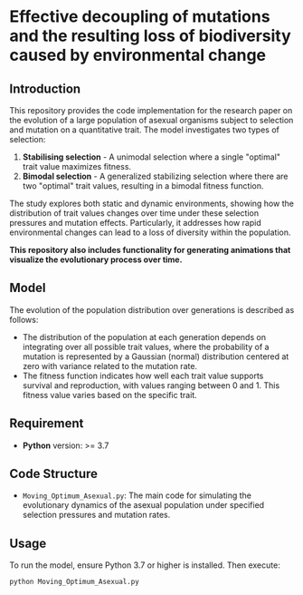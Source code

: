# Effective decoupling of mutations and the resulting loss of biodiversity caused by environmental change



## Introduction

This repository provides the code implementation for the research paper on the evolution of a large population of asexual organisms subject to selection and mutation on a quantitative trait. The model investigates two types of selection:
1. **Stabilising selection** - A unimodal selection where a single "optimal" trait value maximizes fitness.
2. **Bimodal selection** - A generalized stabilizing selection where there are two "optimal" trait values, resulting in a bimodal fitness function.

The study explores both static and dynamic environments, showing how the distribution of trait values changes over time under these selection pressures and mutation effects. Particularly, it addresses how rapid environmental changes can lead to a loss of diversity within the population.

**This repository also includes functionality for generating animations that visualize the evolutionary process over time.**



## Model
The evolution of the population distribution over generations is described as follows:

- The distribution of the population at each generation depends on integrating over all possible trait values, where the probability of a mutation is represented by a Gaussian (normal) distribution centered at zero with variance related to the mutation rate.
- The fitness function indicates how well each trait value supports survival and reproduction, with values ranging between 0 and 1. This fitness value varies based on the specific trait.



## Requirement
- **Python** version: >= 3.7



## Code Structure
- `Moving_Optimum_Asexual.py`: The main code for simulating the evolutionary dynamics of the asexual population under specified selection pressures and mutation rates.



## Usage
To run the model, ensure Python 3.7 or higher is installed. Then execute:

```bash
python Moving_Optimum_Asexual.py
```
